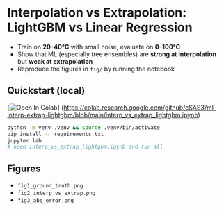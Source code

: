 # Interpolation vs Extrapolation: LightGBM vs Linear Regression

- Train on **20–40°C** with small noise, evaluate on **0–100°C**
- Show that ML (especially tree ensembles) are **strong at interpolation** but **weak at extrapolation**
- Reproduce the figures in `fig/` by running the notebook

## Quickstart (local)
[![Open In Colab](https://colab.research.google.com/assets/colab-badge.svg)]
(https://colab.research.google.com/github/cSAS3/ml-interp-extrap-lightgbm/blob/main/interp_vs_extrap_lightgbm.ipynb)
```bash
python -m venv .venv && source .venv/bin/activate
pip install -r requirements.txt
jupyter lab
# open interp_vs_extrap_lightgbm.ipynb and run all
```

## Figures
- `fig1_ground_truth.png`
- `fig2_interp_vs_extrap.png`
- `fig3_abs_error.png`
